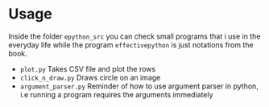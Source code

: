 # Usage
Inside the folder ```epython_src``` you can check small programs that i use in the everyday life while the program ```effectivepython``` is just notations from the book.

- ```plot.py``` Takes CSV file and plot the rows
- ```click_n_draw.py``` Draws circle on an image 
- ```argument_parser.py``` Reminder of how to use argument parser in python, i.e running a program requires the arguments immediately
